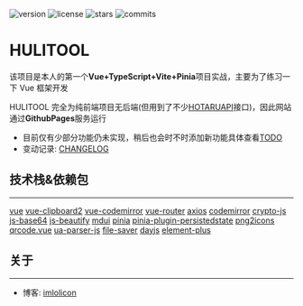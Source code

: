 ![version](https://img.shields.io/github/package-json/v/biyuehu/hulitool)
![license](https://camo.githubusercontent.com/8addc1e46efd92165de0d5fa6d5fd6a3817251a50a45544710ae4eaf486e3fe5/68747470733a2f2f696d672e736869656c64732e696f2f6769746875622f6c6963656e73652f626979756568752f6b6f746f72692d626f743f636f6c6f723d64656570677265656e)
![stars](https://img.shields.io/github/stars/biyuehu/hulitool)
![commits](https://img.shields.io/github/commit-activity/t/biyuehu/hulitool)

# HULITOOL

该项目是本人的第一个**Vue+TypeScript+Vite+Pinia**项目实战，主要为了练习一下 Vue 框架开发

HULITOOL 完全为纯前端项目无后端(但用到了不少[HOTARUAPI](https://api.hotaru.icu)接口)，因此网站通过**GithubPages**服务运行

- 目前仅有少部分功能仍未实现，稍后也会时不时添加新功能具体查看[TODO](./TODO.md)
- 变动记录: [CHANGELOG](./CHANGELOG.md)

## 技术栈&依赖包

---

[vue](https://www.npmjs.com/package/vue) [vue-clipboard2](https://www.npmjs.com/package/vue-clipboard2) [vue-codemirror](https://www.npmjs.com/package/vue-codemirror) [vue-router](https://www.npmjs.com/package/vue-router) [axios](https://www.npmjs.com/package/axios) [codemirror](https://www.npmjs.com/package/codemirror) [crypto-js](https://www.npmjs.com/package/crypto-js) [js-base64](https://www.npmjs.com/package/js-base64) [js-beautify](https://www.npmjs.com/package/js-beautify) [mdui](https://www.npmjs.com/package/mdui) [pinia](https://www.npmjs.com/package/pinia) [pinia-plugin-persistedstate](https://www.npmjs.com/package/pinia-plugin-persistedstate) [png2icons](https://www.npmjs.com/package/png2icons) [qrcode.vue](https://www.npmjs.com/package/qrcode.vue) [ua-parser-js](https://www.npmjs.com/package/ua-parser-js) [file-saver](https://www.npmjs.com/package/file-saver) [dayjs](https://www.npmjs.com/package/dayjs) [element-plus](https://www.npmjs.com/package/element-plus)

## 关于

---

- 博客: [imlolicon](https://hotaru.icu)
